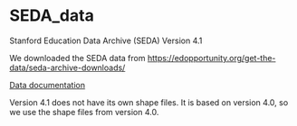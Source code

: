 # SEDA_data
Stanford Education Data Archive (SEDA) Version 4.1

We downloaded the SEDA data from https://edopportunity.org/get-the-data/seda-archive-downloads/

[Data documentation](https://stacks.stanford.edu/file/druid:db586ns4974/seda_documentation_4.1.pdf)

Version 4.1 does not have its own shape files. It is based on version 4.0, so we use the shape files from version 4.0.
